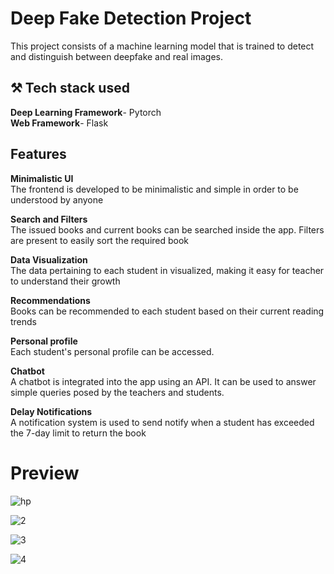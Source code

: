 # Deep Fake Detection Project
This project consists of a machine learning model that is trained to detect and distinguish between deepfake and real images.

## ⚒️ Tech stack used
__Deep Learning Framework__- Pytorch\
__Web Framework__- Flask

## Features

__Minimalistic UI__ \
The frontend is developed to be minimalistic and simple in order to be understood by anyone

 
__Search and Filters__ \
The issued books and current books can be searched inside the app. Filters are present to easily sort the required book

__Data Visualization__ \
The data pertaining to each student in visualized, making it easy for teacher to understand their growth

__Recommendations__\
Books can be recommended to each student based on their current reading trends

__Personal profile__\
Each student's personal profile can be accessed.

__Chatbot__\
A chatbot is integrated into the app using an API. It can be used to answer simple queries posed by the teachers and students. 

__Delay Notifications__\
A notification system is used to send notify when a student has exceeded the 7-day limit to return the book

# Preview

![hp](https://github.com/user-attachments/assets/cf9f62d0-41a2-4b4e-a527-e31146d54887)

![2](https://github.com/user-attachments/assets/bc4f8b6e-a53f-431a-b86a-98bf318ed18f)

![3](https://github.com/user-attachments/assets/3b02c263-699e-418b-b18f-bf6ce303d9f6)

![4](https://github.com/user-attachments/assets/73e7683d-d98c-49c9-be79-c1f2f324ba63)



